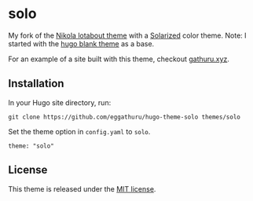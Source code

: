 # solo

My fork of the [Nikola lotabout theme](https://themes.getnikola.com/v7/lotabout/)
with a [Solarized](https://ethanschoonover.com/solarized/) color theme. Note: I started with
the [hugo blank theme](https://github.com/vimux/blank/) as a base.

For an example of a site built with this theme, checkout [gathuru.xyz](https://www.gathuru.xyz/).

## Installation
In your Hugo site directory, run:
```
git clone https://github.com/eggathuru/hugo-theme-solo themes/solo
```

Set the theme option in `config.yaml` to `solo`.
```
theme: "solo"
```

## License
This theme is released under the [MIT license](https://github.com/eggathuru/hugo-theme-solo/blob/main/LICENSE).
